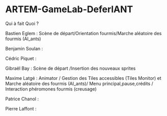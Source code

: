 # ARTEM-GameLab-DeferlANT

Qui à fait Quoi ?

Bastien Eglem : 
Scène de départ/Orientation fourmis/Marche aléatoire des fourmis (AI_ants)

Benjamin Soulan : 


Cédric Piquet :


Gibraël Bay :
Scène de départ /Insertion des nouveaux sprites  

Maxime Latgé : 
Animator / Gestion des Tiles accessibles (Tiles Monitor) et Marche aléatoire des fourmis (AI_ants)/ Menu principal,pause,crédits / Interaction phéromones fourmis (creusage)

Patrice Chanol :


Pierre Laffont :

